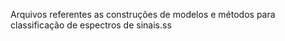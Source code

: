 Arquivos referentes as construções de modelos e métodos para classificação de espectros de sinais.ss